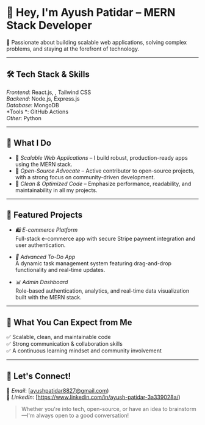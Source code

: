   # 👋 Hey, I'm Ayush Patidar – MERN Stack Developer  
🚀 Passionate about building scalable web applications, solving complex problems, and staying at the forefront of technology.

---

## 🛠 Tech Stack & Skills

*Frontend*: React.js, , Tailwind CSS  
*Backend*: Node.js, Express.js  
*Database*: MongoDB  
*Tools *:  GitHub Actions  
*Other*: Python

---

## 🌟 What I Do

- 🔹 *Scalable Web Applications* – I build robust, production-ready apps using the MERN stack.  
- 🔹 *Open-Source Advocate* – Active contributor to open-source projects, with a strong focus on community-driven development.  
- 🔹 *Clean & Optimized Code* – Emphasize performance, readability, and maintainability in all my projects.

---

## 🚀 Featured Projects

- *🛍 E-commerce Platform*  
  Full-stack e-commerce app with secure Stripe payment integration and user authentication.

- *📝 Advanced To-Do App*  
  A dynamic task management system featuring drag-and-drop functionality and real-time updates.

- *📊 Admin Dashboard*  
  Role-based authentication, analytics, and real-time data visualization built with the MERN stack.



---

## 📌 What You Can Expect from Me

✅ Scalable, clean, and maintainable code  
✅ Strong communication & collaboration skills  
✅ A continuous learning mindset and community involvement

---

## 💬 Let's Connect!

📩 *Email*: [ayushpatidar8827@gmail.com)  
🔗 *LinkedIn*: [https://www.linkedin.com/in/ayush-patidar-3a339028a/)

> Whether you're into tech, open-source, or have an idea to brainstorm—I'm always open to a good conversation!
